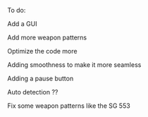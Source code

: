 To do: 

Add a GUI

Add more weapon patterns

Optimize the code more

Adding smoothness to make it more seamless

Adding a pause button

Auto detection ??

Fix some weapon patterns like the SG 553
